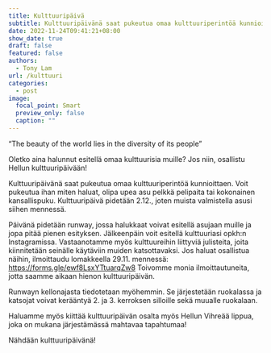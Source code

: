 ```yaml
---
title: Kulttuuripäivä
subtitle: Kulttuuripäivänä saat pukeutua omaa kulttuuriperintöä kunnioittaen.
date: 2022-11-24T09:41:21+08:00
show_date: true
draft: false
featured: false
authors:
  - Tony Lam
url: /kulttuuri
categories:
  - post
image:
  focal_point: Smart
  preview_only: false
  caption: ""
---
```

“The beauty of the world lies in the diversity of its people”

Oletko aina halunnut esitellä omaa kulttuurisia muille? Jos niin, osallistu Hellun kulttuuripäivään!

Kulttuuripäivänä saat pukeutua omaa kulttuuriperintöä kunnioittaen. Voit pukeutua ihan miten haluat, olipa upea asu pelkkä pelipaita tai kokonainen kansallispuku. Kulttuuripäivä pidetään 2.12., joten muista valmistella asusi siihen mennessä.

Päivänä pidetään runway, jossa halukkaat voivat esitellä asujaan muille ja jopa pitää pienen esityksen. Jälkeenpäin voit esitellä kulttuuriasi opkh:n Instagramissa. Vastaanotamme myös kulttuureihin liittyviä julisteita, joita kiinnitetään seinälle käytäviin muiden katsottavaksi. Jos haluat osallistua näihin, ilmoittaudu lomakkeella 29.11. mennessä: https://forms.gle/ewf8LsxYTtuarqZw8 Toivomme monia ilmoittautuneita, jotta saamme aikaan hienon kulttuuripäivän.

Runwayn kellonajasta tiedotetaan myöhemmin. Se järjestetään ruokalassa ja katsojat voivat kerääntyä 2. ja 3. kerroksen silloille sekä muualle ruokalaan.

Haluamme myös kiittää kulttuuripäivän osalta myös Hellun Vihreää lippua, joka on mukana järjestämässä mahtavaa tapahtumaa!

Nähdään kulttuuripäivänä!
